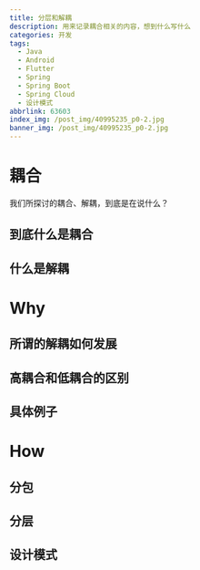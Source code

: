 ```yaml
---
title: 分层和解耦
description: 用来记录耦合相关的内容，想到什么写什么
categories: 开发
tags:
  - Java
  - Android
  - Flutter
  - Spring
  - Spring Boot
  - Spring Cloud
  - 设计模式
abbrlink: 63603
index_img: /post_img/40995235_p0-2.jpg
banner_img: /post_img/40995235_p0-2.jpg
---
```


# 耦合

我们所探讨的耦合、解耦，到底是在说什么？

## 到底什么是耦合

## 什么是解耦

# Why

## 所谓的解耦如何发展

## 高耦合和低耦合的区别

## 具体例子

# How

## 分包

## 分层

## 设计模式